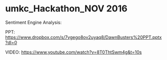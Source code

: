 # umkc_Hackathon_NOV 2016

Sentiment Engine Analysis:

PPT:
https://www.dropbox.com/s/7vgego8ov2uyaq8/DawnBusters%20PPT.pptx?dl=0

VIDEO:
https://www.youtube.com/watch?v=8T0ThtSwm4g&t=10s
